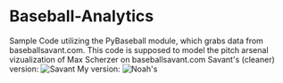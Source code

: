 # Baseball-Analytics
Sample Code utilizing the PyBaseball module, which grabs data from baseballsavant.com. 
This code is supposed to model the pitch arsenal vizualization of Max Scherzer on baseballsavant.com
Savant's (cleaner) version:
![Savant](https://i.imgur.com/2XpK2Sx.png)
My version:
![Noah's](https://i.imgur.com/NsbOuXT.png)
